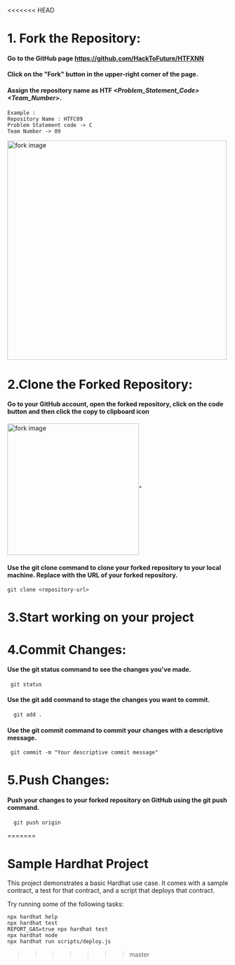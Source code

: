 <<<<<<< HEAD
# 1. Fork the Repository:
  #### Go to the GitHub page https://github.com/HackToFuture/HTFXNN <br>
  #### Click on the "Fork" button in the upper-right corner of the page.
  #### Assign the repository name as HTF *<Problem_Statement_Code><Team_Number>*.
  ```
Example :
Repository Name : HTFC09
Problem Statement code -> C
Team Number -> 09
```
  <img align="center" width = "500" src = "https://docs.github.com/assets/cb-40742/mw-1440/images/help/repository/fork-button.webp" alt="fork image"/>

# 2.Clone the Forked Repository:
  #### Go to your GitHub account, open the forked repository, click on the code button and then click the copy to clipboard icon
 <img align="center" width = "300" src = "https://docs.github.com/assets/cb-69468/mw-1440/images/help/repository/https-url-clone-cli.webp" alt="fork image"/>"
  #### Use the git clone command to clone your forked repository to your local machine. Replace   <repository-url> with the URL of your forked repository.
  ```
  git clone <repository-url>
```


# 3.Start working on your project

# 4.Commit Changes:
  #### Use the git status command to see the changes you've made.<br>
   ```
    git status
 ```
  

  #### Use the git add command to stage the changes you want to commit.<br>
  ```
    git add .
 ```
      
  #### Use the git commit command to commit your changes with a descriptive message.<br>
   ```
    git commit -m "Your descriptive commit message"
 ```
  

# 5.Push Changes:
  #### Push your changes to your forked repository on GitHub using the git push command.<br>
  ```
    git push origin
 ```
=======
# Sample Hardhat Project

This project demonstrates a basic Hardhat use case. It comes with a sample contract, a test for that contract, and a script that deploys that contract.

Try running some of the following tasks:

```shell
npx hardhat help
npx hardhat test
REPORT_GAS=true npx hardhat test
npx hardhat node
npx hardhat run scripts/deploy.js
```
>>>>>>> master
